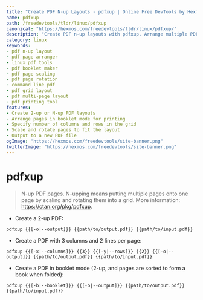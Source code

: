 ```yaml
---
title: "Create PDF N-up Layouts - pdfxup | Online Free DevTools by Hexmos"
name: pdfxup
path: /freedevtools/tldr/linux/pdfxup
canonical: "https://hexmos.com/freedevtools/tldr/linux/pdfxup/"
description: "Create PDF n-up layouts with pdfxup. Arrange multiple PDF pages onto a single page for printing or presentation. Free online tool, no registration required."
category: linux
keywords:
- pdf n-up layout
- pdf page arranger
- linux pdf tools
- pdf booklet maker
- pdf page scaling
- pdf page rotation
- command line pdf
- pdf grid layout
- pdf multi-page layout
- pdf printing tool
features:
- Create 2-up or N-up PDF layouts
- Arrange pages in booklet mode for printing
- Specify number of columns and rows in the grid
- Scale and rotate pages to fit the layout
- Output to a new PDF file
ogImage: "https://hexmos.com/freedevtools/site-banner.png"
twitterImage: "https://hexmos.com/freedevtools/site-banner.png"
---
```


# pdfxup

> N-up PDF pages.
> N-upping means putting multiple pages onto one page by scaling and rotating them into a grid.
> More information: <https://ctan.org/pkg/pdfxup>.

- Create a 2-up PDF:

`pdfxup {{[-o|--output]}} {{path/to/output.pdf}} {{path/to/input.pdf}}`

- Create a PDF with 3 columns and 2 lines per page:

`pdfxup {{[-x|--columns]}} {{3}} {{[-y|--rows]}} {{2}} {{[-o|--output]}} {{path/to/output.pdf}} {{path/to/input.pdf}}`

- Create a PDF in booklet mode (2-up, and pages are sorted to form a book when folded):

`pdfxup {{[-b|--booklet]}} {{[-o|--output]}} {{path/to/output.pdf}} {{path/to/input.pdf}}`

